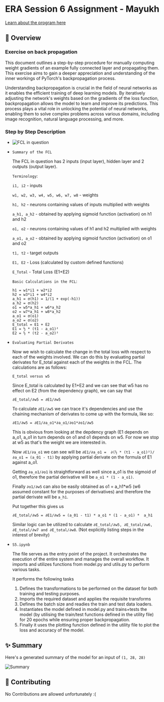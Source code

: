 <!-- markdownlint-disable MD030 -->

# ERA Session 6 Assignment - Mayukh

<a href="https://theschoolof.ai/#programs">Learn about the program here</a>

## 📝 Overview

### Exercise on back propagation

This document outlines a step-by-step procedure for manually computing weight gradients of an example fully connected layer and propagating them. This exercise aims to gain a deeper appreciation and understanding of the inner workings of PyTorch's backpropagation process.

Understanding backpropagation is crucial in the field of neural networks as it enables the efficient training of deep learning models. By iteratively adjusting the network's weights based on the gradients of the loss function, backpropagation allows the model to learn and improve its predictions. This process plays a vital role in unlocking the potential of neural networks, enabling them to solve complex problems across various domains, including image recognition, natural language processing, and more.

### Step by Step Description

-   ![FCL in question](/images/fcl.png)

-   `Summary of the FCL`

    The FCL in question has 2 inputs (input layer), hidden layer and 2 outputs (output layer).

    `Terminology`:

    `i1, i2` - inputs

    `w1, w2, w3, w4, w5, w6, w7, w8` - weights

    `h1, h2` - neurons containing values of inputs multiplied with weights

    `a_h1, a_h2` - obtained by applying sigmoid function (activation) on h1 and h2

    `o1, o2` - neurons containing values of h1 and h2 multiplied with weights

    `a_o1, a_o2` - obtained by applying sigmoid function (activation) on o1 and o2

    `t1, t2` - target outputs

    `E1, E2` - Loss (calculated by custom defined functions)

    `E_Total` - Total Loss (E1+E2)
    
    `Basic Calculations in the FCL`:

    ```
    h1 = w1*i1 + w2*i2		
    h2 = w3*i1 + w4*i2		
    a_h1 = σ(h1) = 1/(1 + exp(-h1))		
    a_h2 = σ(h2)		
    o1 = w5*a_h1 + w6*a_h2		
    o2 = w7*a_h1 + w8*a_h2		
    a_o1 = σ(o1)		
    a_o2 = σ(o2)		
    E_total = E1 + E2		
    E1 = ½ * (t1 - a_o1)²		
    E2 = ½ * (t2 - a_o2)²		
    ```
    
-   `Evaluating Partial Derivates`

    Now we wish to calculate the change in the total loss with respect to each of the weights involved. We can do this by evaluating partial derivates for E_total against each of the weights in the FCL. The calculations are as follows:

    `E_total versus w5`

    Since E_total is calculated by E1+E2 and we can see that w5 has no effect on E2 (from the dependency graph), we can say that 
    ```
    ∂E_total/∂w5 = ∂E1/∂w5					
    ```
    To calculate ```∂E1/∂w5``` we can trace it's dependencies and use the chaining mechanism of derivates to come up with the formula, like so:
    ```
    ∂E1/∂w5 = ∂E1/∂a_o1*∂a_o1/∂o1*∂o1/∂w5					
    ```
    This is obvious from looking at the depdency graph (E1 depends on a_o1, a_o1 in turn depends on o1 and o1 depends on w5. For now we stop at w5 as that's the weight we are interested in.

    Now ```∂E1/∂a_o1``` we can see will be ```∂E1/∂a_o1 =  ∂(½ * (t1 - a_o1)²)/∂a_o1 = (a_01 - t1)``` by applying partial derivate on the formula of E1 against a_o1.

    Getting ```∂a_o1/∂o1``` is straightforward as well since a_o1 is the sigmoid of o1, therefore the partial derivative will be ```a_o1 * (1 - a_o1)```.

    Finally ```∂o1/∂w5``` can also be easily obtained as o1 = a_h1*w5 (w6 assumed constant for the purposes of derivatives) and therefore the partial derivate will be ```a_h1```.

    Put together this gives us 
    ```
    ∂E_total/∂w5 = ∂E1/∂w5 = (a_01 - t1) * a_o1 * (1 - a_o1) *  a_h1							
    ```

    Similar logic can be utilized to calculate ```∂E_total/∂w5, ∂E_total/∂w6, ∂E_total/∂w7 and ∂E_total/∂w8```. (Not explicitly listing steps in the interest of brevity)

-   `S5.ipynb`    
    
    The file serves as the entry point of the project. It orchestrates the execution of the entire system and manages the overall workflow. It imports and utilizes functions from model.py and utils.py to perform various tasks.
    
    It performs the following tasks
    
    1. Defines the transformations to be performed on the dataset for both training and testing purposes.
    2. Imports the required dataset and applies the requisite transforms
    3. Defines the batch size and readies the train and test data loaders.
    4. Instantiates the model defined in model.py and trains+tests the model (by utilising the train/test functions defined in the utility file) for 20 epochs while ensuring proper backpropagation.
    5. Finally it uses the plotting function defined in the utility file to plot the loss and accuracy of the model.

## ✨ Summary

Here's a generated summary of the model for an input of `(1, 28, 28)`

![Summary](/summary.png)

## 🙌 Contributing

No Contributions are allowed unfortunately :(
